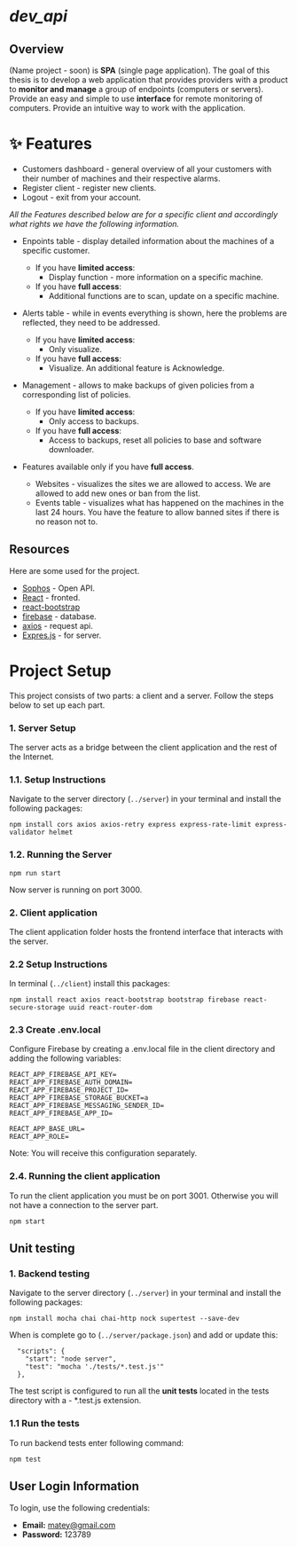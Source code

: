 #  _dev_api_

## Overview
(Name project - soon) is **SPA** (single page application). The goal of this thesis is to develop a web application that provides providers with a product to **monitor and manage** a group of endpoints (computers or servers). Provide an easy and simple to use **interface** for remote monitoring of computers. Provide an intuitive way to work with the application.


# ✨ Features
- Customers dashboard - general overview of all your customers with their number of machines and their respective alarms.
- Register client - register new clients.
- Logout - exit from your account. 

*All the Features described below are for a specific client and accordingly what rights we have the following information.*

- Enpoints table - display detailed information about the machines of a specific customer.
  - If you have **limited access**:
    - Display function - more information on a specific machine.
  - If you have **full access**:
    - Additional functions are to scan, update on a specific machine.

- Alerts table - while in events everything is shown, here the problems are reflected, they need to be addressed.
  - If you have **limited access**:
    - Only visualize.
  - If you have **full access**:
    - Visualize. An additional feature is Acknowledge.

- Management - allows to make backups of given policies from a corresponding list of policies.
  - If you have **limited access**:
    - Only access to backups.
  - If you have **full access**:
    - Access to backups, reset all policies to base and software downloader.

- Features available only if you have **full access**.
  - Websites - visualizes the sites we are allowed to access. We are allowed to add new ones or ban from the list.
  - Events table - visualizes what has happened on the machines in the last 24 hours. You have the feature to allow banned sites if there is no reason not to.

## Resources
Here are some used for the project.

- [Sophos](https://developer.sophos.com/) - Open API.
- [React](https://react.dev/) - fronted.
- [react-bootstrap](https://react-bootstrap.github.io/)
- [firebase](https://firebase.google.com/) - database.
- [axios](https://axios-http.com/docs/intro) - request api.
- [Expres.js](https://expressjs.com/) - for server.


# Project Setup
This project consists of two parts: a client and a server. Follow the steps below to set up each part.

### 1. Server Setup
The server acts as a bridge between the client application and the rest of the Internet.

### 1.1.  Setup Instructions
Navigate to the server directory (`../server`) in your terminal and install the following packages:

```
npm install cors axios axios-retry express express-rate-limit express-validator helmet
```

### 1.2. Running the Server
```
npm run start
```
Now server is running on port 3000.

### 2. Client application
The client application folder hosts the frontend interface that interacts with the server.

### 2.2 Setup Instructions

In terminal (`../client`) install this packages:

```
npm install react axios react-bootstrap bootstrap firebase react-secure-storage uuid react-router-dom
```

### 2.3 Create .env.local
Configure Firebase by creating a .env.local file in the client directory and adding the following variables:

```
REACT_APP_FIREBASE_API_KEY=
REACT_APP_FIREBASE_AUTH_DOMAIN=
REACT_APP_FIREBASE_PROJECT_ID=
REACT_APP_FIREBASE_STORAGE_BUCKET=a
REACT_APP_FIREBASE_MESSAGING_SENDER_ID=
REACT_APP_FIREBASE_APP_ID=

REACT_APP_BASE_URL=
REACT_APP_ROLE=
```
Note: You will receive this configuration separately.

### 2.4. Running the client application

To run the client application you must be on port 3001. Otherwise you will not have a connection to the server part.
```
npm start
```

## Unit testing

### 1. Backend testing
Navigate to the server directory (`../server`) in your terminal and install the following packages:

```
npm install mocha chai chai-http nock supertest --save-dev
```
When is complete go to (`../server/package.json`) and add or update this:
```
  "scripts": {
    "start": "node server",
    "test": "mocha './tests/*.test.js'"
  },
```
The test script is configured to run all the **unit tests** located in the tests directory with a - *.test.js extension.

### 1.1 Run the tests
To run backend tests enter following command:
```
npm test
```

## User Login Information
To login, use the following credentials:

- **Email:** matey@gmail.com
- **Password:** 123789
